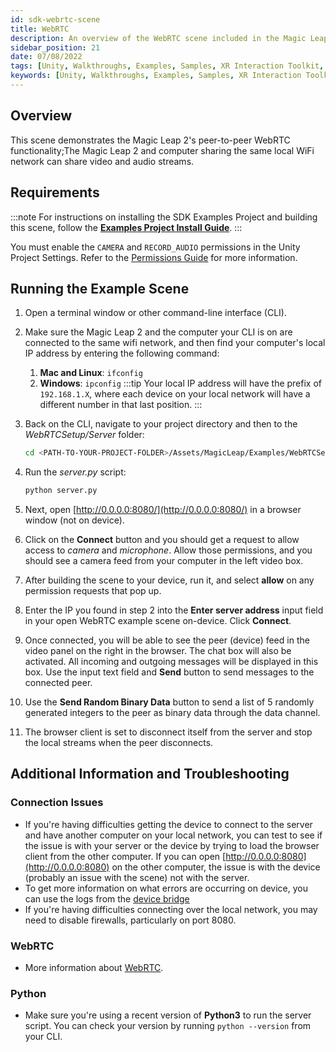 ```yaml
---
id: sdk-webrtc-scene
title: WebRTC
description: An overview of the WebRTC scene included in the Magic Leap 2 Examples Project, which uses Unity's XR Interaction Toolkit.
sidebar_position: 21
date: 07/08/2022
tags: [Unity, Walkthroughs, Examples, Samples, XR Interaction Toolkit, WebRTC]
keywords: [Unity, Walkthroughs, Examples, Samples, XR Interaction Toolkit, WebRTC]
---
```



## Overview

This scene demonstrates the Magic Leap 2's peer-to-peer WebRTC functionality;The Magic Leap 2 and computer sharing the same local WiFi network can share video and audio streams.

## Requirements

:::note
For instructions on installing the SDK Examples Project and building this scene, follow the [**Examples Project Install Guide**](/versioned_docs/version-14-Jun-2023/versioned_docs/version-14-Jun-2023/guides/unity/sdk-example-scenes/sdk-install-setup.md).
:::

You must enable the `CAMERA` and `RECORD_AUDIO` permissions in the Unity Project Settings. Refer to the [Permissions Guide](/versioned_docs/version-14-Jun-2023/versioned_docs/version-14-Jun-2023/guides/unity/permissions/declaring-permissions.md) for more information.

## Running the Example Scene

1. Open a terminal window or other command-line interface (CLI).
2. Make sure the Magic Leap 2 and the computer your CLI is on are connected to the same wifi network, and then find your computer's local IP address by entering the following command:
   1. **Mac and Linux**: `ifconfig`
   2. **Windows**: `ipconfig`
    :::tip
    Your local IP address will have the prefix of `192.168.1.X`, where each device on your local network will have a different number in that last position.
    :::
3. Back on the CLI, navigate to your project directory and then to the *WebRTCSetup/Server* folder:

    ```bash
    cd <PATH-TO-YOUR-PROJECT-FOLDER>/Assets/MagicLeap/Examples/WebRTCSetup/Server
    ```

4. Run the *server.py* script:

    ```bash
    python server.py
    ```

5. Next, open [http://0.0.0.0:8080/](http://0.0.0.0:8080/) in a browser window (not on device).
6. Click on the **Connect** button and you should get a request to allow access to *camera* and *microphone*. Allow those permissions, and you should see a camera feed from your computer in the left video box.
7. After building the scene to your device, run it, and select **allow** on any permission requests that pop up.
8. Enter the IP you found in step 2 into the **Enter server address** input field in your open WebRTC example scene on-device. Click **Connect**.
9. Once connected, you will be able to see the peer (device) feed in the video panel on the right in the browser. The chat box will also be activated. All incoming and outgoing messages will be displayed in this box. Use the input text field and **Send** button to send messages to the connected peer.
10. Use the **Send Random Binary Data** button to send a list of 5 randomly generated integers to the peer as binary data through the data channel.
11. The browser client is set to disconnect itself from the server and stop the local streams when the peer disconnects.

## Additional Information and Troubleshooting

### Connection Issues

- If you're having difficulties getting the device to connect to the server and have another computer on your local network, you can test to see if the issue is with your server or the device by trying to load the browser client from the other computer. If you can open [http://0.0.0.0:8080](http://0.0.0.0:8080) on the other computer, the issue is with the device (probably an issue with the scene) not with the server.
- To get more information on what errors are occurring on device, you can use the logs from the [device bridge](/versioned_docs/version-14-Jun-2023/versioned_docs/version-14-Jun-2023/guides/developer-tools/ml-hub/ml-hub-device-bridge.md)
- If you're having difficulties connecting over the local network, you may need to disable firewalls, particularly on port 8080.

### WebRTC

- More information about [WebRTC](http://www.html5rocks.com/en/tutorials/webrtc/basics/).

### Python

- Make sure you're using a recent version of **Python3** to run the server script. You can check your version by running `python --version` from your CLI.
